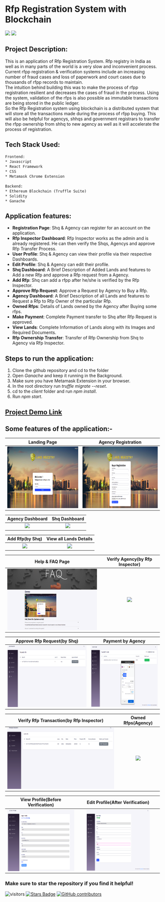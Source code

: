 # Rfp Registration System with Blockchain  

<img src="https://img.shields.io/badge/Ethereum-20232A?style=for-the-badge&logo=ethereum&logoColor=white"> <img src="https://img.shields.io/badge/React-20232A?style=for-the-badge&logo=react&logoColor=61DAFB">


## Project Description:

This is an application of Rfp Registration System. 
Rfp registry in India as well as in many parts of the world is a very slow and inconvenient process. Current rfpp registration & verification systems include an increasing number of fraud cases and loss of paperwork and court cases due to thousands of rfpp records to maintain.  
The intuition behind building this was to make the process of rfpp registration resilient and decreases the cases of fraud in the process. Using the system, validation of the rfps is also possible as immutable transactions are being stored in the public ledger.  
So the Rfp Registration system using blockchain is a distributed system that will store all the transactions made during the process of rfpp buying. This will also be helpful for agencys, shhqs and government registrars to transfer the rfpp ownership from shhq to new agency as well as it will accelerate the process of registration.  


## Tech Stack Used:

	Frontend:
	* Javascript
    * React Framework
	* CSS
    * Metamask Chrome Extension

	Backend:
	* Ethereum Blockchain (Truffle Suite)
    * Solidity
    * Ganache


## Application features:  

* **Registration Page**: Shq & Agency can register for an account on the application. 
* **Rfp Inspector Dashboard**: Rfp Inspector works as the admin and is already registered. He can then verify the Shqs, Agencys and approve Rfp Transfer Process.
* **User Profile**: Shq & Agency can view their profile via their respective Dashboards.
* **Edit Profile**: Shq & Agency can edit their profile.
* **Shq Dashboard**: A Brief Description of Added Lands and features to Add a new Rfp and approve a Rfp request from a Agency.
* **Add Rfp**: Shq can add a rfpp after he/she is verified by the Rfp Inspector.
* **Approve Rfp Request**: Approve a Request by Agency to Buy a Rfp.
* **Agency Dashboard**: A Brief Description of all Lands and features to Request a Rfp to Rfp Owner of the particular Rfp. 
* **Owned Rfps**: Details of Lands owned by the Agency after Buying some rfps.
* **Make Payment**: Complete Payment transfer to Shq after Rfp Request is approved.
* **View Lands**: Complete Information of Lands along with its Images and Required Documents.
* **Rfp Ownership Transfer**: Transfer of Rfp Ownership from Shq to Agency via Rfp Inspector.  



## Steps to run the application:
1. Clone the github repository and cd to the folder 
2. Open _Ganache_ and keep it running in the Background.
3. Make sure you have Metamask Extension in your browser.
4. In the root directory run _truffle migrate --reset_.
5. cd to the _client_ folder and run _npm install_.
6. Run _npm start_.

## [Project Demo Link](https://youtu.be/6VLaAa8GNDc)

## Some features of the application:-


Landing Page                   |                   Agency Registration
:---------------------------------:        |      :------------------------------:
<img src="Screenshots/landing.png" height="200">  | <img src="Screenshots/registration.png" height="200">

Agency Dashboard                   |                   Shq Dashboard
:---------------------------------:        |      :------------------------------:
<img src="Screenshots/agency dashboard.png" height="200">     |<img src="Screenshots/shhq dashboard2.png" height="200">

Add Rfp(by Shq)            |                   View all Lands Details
:---------------------------------:        |      :------------------------------:
<img src="Screenshots/add rfpp.png" height="200">     |<img src="Screenshots/Rfp Gallery.png" height="200">

Help & FAQ Page                |                   Verify Agency(by Rfp Inspector)
:---------------------------------:        |      :------------------------------:
<img src="Screenshots/help.png" height="200" >     |<img src="Screenshots/verify agency.png" height="200"  >

Approve Rfp Request(by Shq)               |             Payment by Agency 
:---------------------------------:        |      :------------------------------:
<img src="Screenshots/approve request.png" height="200">     |<img src="Screenshots/payment.png" height="200">

Verify Rfp Transaction(by Rfp Inspector)    |                   Owned Rfps(Agency)
:---------------------------------:        |      :------------------------------:
<img src="Screenshots/verify transaction.png" height="200">     |<img src="Screenshots/owned rfps.png" height="200">

View Profile(Before Verification)                  |             Edit Profile(After Verification)
:---------------------------------:        |      :------------------------------:
<img src="Screenshots/profile.png" height="200" width="100%">     |<img src="Screenshots/edit profile.png" height="200" width="80%">

### Make sure to star the repository if you find it helpful!
![visitors](https://visitor-badge.laobi.icu/badge?page_id=vrii14.Rfp-Registration-with-Blockchain)
<a href="https://github.com/vrii14/Rfp-Registration-with-Blockchain/stargazers"><img src="https://img.shields.io/github/stars/vrii14/Rfp-Registration-with-Blockchain?color=yellow" alt="Stars Badge"/></a>
<a href="https://github.com/vrii14/Rfp-Registration-with-Blockchain/graphs/contributors"><img alt="GitHub contributors" src="https://img.shields.io/github/contributors/vrii14/Rfp-Registration-with-Blockchain?color=2b9348"></a>


